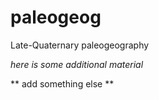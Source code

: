 # paleogeog
Late-Quaternary paleogeography

*here is some additional material*

** add something else **
